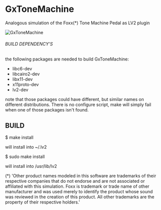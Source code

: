 # GxToneMachine
Analogous simulation of the Foxx(*) Tone Machine Pedal as LV2 plugin

![GxToneMachine](https://raw.githubusercontent.com/brummer10/GxToneMachine.lv2/master/GxToneMachine.png)


###### BUILD DEPENDENCY’S 

the following packages are needed to build GxToneMachine:

- libc6-dev
- libcairo2-dev
- libx11-dev
- x11proto-dev
- lv2-dev

note that those packages could have different, but similar names 
on different distributions. There is no configure script, 
make will simply fail when one of those packages isn't found.

## BUILD 

$ make install

will install into ~/.lv2

$ sudo make install

will install into /usr/lib/lv2


(*) 'Other product names modeled in this software are trademarks of their respective companies that do not endorse and are not associated or affiliated with this simulation.
Foxx is trademark or trade name of other manufacturer and was used merely to identify the product whose sound was reviewed in the creation of this product.
All other trademarks are the property of their respective holders.'
